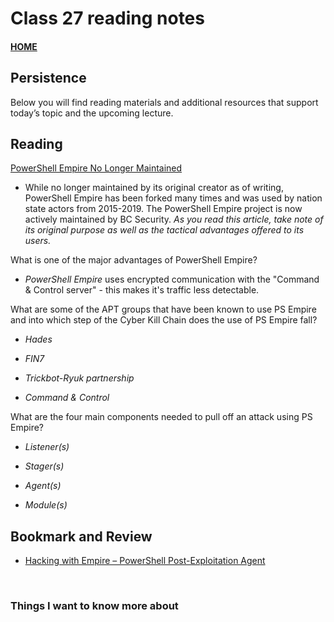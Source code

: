 # Class 27 reading notes

#### [HOME](https://cesarderio.github.io/reading-notes/)

## Persistence

Below you will find reading materials and additional resources that support today’s topic and the upcoming lecture.

## Reading

[PowerShell Empire No Longer Maintained](https://www.bleepingcomputer.com/news/security/powershell-empire-framework-is-no-longer-maintained/)

* While no longer maintained by its original creator as of writing, PowerShell Empire has been forked many times and was used by nation state actors from 2015-2019. The PowerShell Empire project is now actively maintained by BC Security.
  *As you read this article, take note of its original purpose as well as the tactical advantages offered to its users.*

What is one of the major advantages of PowerShell Empire?

* *PowerShell Empire* uses encrypted communication with the "Command & Control server" - this makes it's traffic less detectable.

What are some of the APT groups that have been known to use PS Empire and into which step of the Cyber Kill Chain does the use of PS Empire fall?

* *Hades*
* *FIN7*
* *Trickbot-Ryuk partnership*

* *Command & Control*

What are the four main components needed to pull off an attack using PS Empire?

* *Listener(s)*

* *Stager(s)*

* *Agent(s)*

* *Module(s)*

## Bookmark and Review

* [Hacking with Empire – PowerShell Post-Exploitation Agent](https://www.hackingarticles.in/hacking-with-empire-powershell-post-exploitation-agent/)

<br>

### Things I want to know more about
